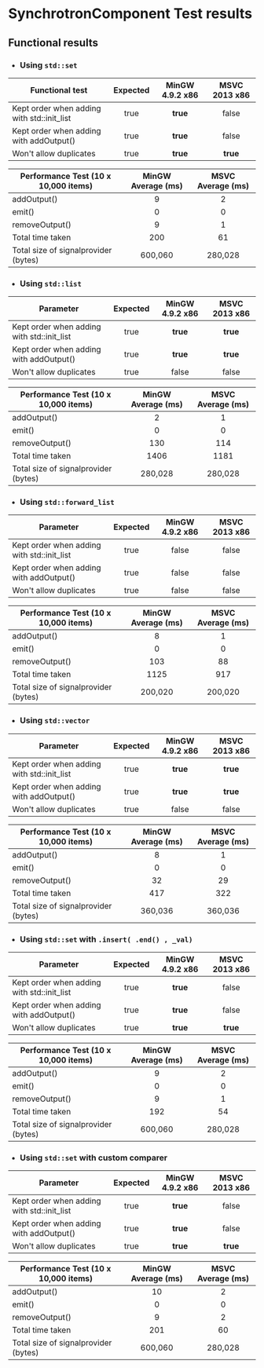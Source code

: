 # **SynchrotronComponent** Test results

## Functional results

- ### Using `std::set`

| Functional test | Expected | MinGW 4.9.2 x86 | MSVC 2013 x86 |
| --- | :---: | :---: | :---: |
| Kept order when adding with std::init_list	| true | **true** | false    |
| Kept order when adding with addOutput()	| true | **true** | false    |
| Won't allow duplicates			| true | **true** | **true** |

| Performance Test (10 x 10,000 items) | MinGW Average (ms) | MSVC Average (ms) |
| --- | :---: | :---: |
| addOutput()                          |       9 |       2 |
| emit()                               |       0 |       0 |
| removeOutput()                       |       9 |       1 |
| Total time taken                     |     200 |      61 |
| Total size of signalprovider (bytes) | 600,060 | 280,028 |

- ### Using `std::list`

| Parameter | Expected | MinGW 4.9.2 x86 | MSVC 2013 x86 |
| --- | :---: | :---: | :---: |
| Kept order when adding with std::init_list	| true | **true** | **true** |
| Kept order when adding with addOutput()	| true | **true** | **true** |
| Won't allow duplicates			| true | false    | false    |

| Performance Test (10 x 10,000 items) | MinGW Average (ms) | MSVC Average (ms) |
| --- | :---: | :---: |
| addOutput()                          |       2 |       1 |
| emit()                               |       0 |       0 |
| removeOutput()                       |     130 |     114 |
| Total time taken                     |    1406 |    1181 |
| Total size of signalprovider (bytes) | 280,028 | 280,028 |

- ### Using `std::forward_list`

| Parameter | Expected | MinGW 4.9.2 x86 | MSVC 2013 x86 |
| --- | :---: | :---: | :---: |
| Kept order when adding with std::init_list	| true | false | false |
| Kept order when adding with addOutput()	| true | false | false |
| Won't allow duplicates			| true | false | false |

| Performance Test (10 x 10,000 items) | MinGW Average (ms) | MSVC Average (ms) |
| --- | :---: | :---: |
| addOutput()                          |       8 |       1 |
| emit()                               |       0 |       0 |
| removeOutput()                       |     103 |      88 |
| Total time taken                     |    1125 |     917 |
| Total size of signalprovider (bytes) | 200,020 | 200,020 |

- ### Using `std::vector`

| Parameter | Expected | MinGW 4.9.2 x86 | MSVC 2013 x86 |
| --- | :---: | :---: | :---: |
| Kept order when adding with std::init_list	| true | **true** | **true** |
| Kept order when adding with addOutput()	| true | **true** | **true** |
| Won't allow duplicates			| true | false    | false    |

| Performance Test (10 x 10,000 items) | MinGW Average (ms) | MSVC Average (ms) |
| --- | :---: | :---: |
| addOutput()                          |       8 |       1 |
| emit()                               |       0 |       0 |
| removeOutput()                       |      32 |      29 |
| Total time taken                     |     417 |     322 |
| Total size of signalprovider (bytes) | 360,036 | 360,036 |

- ### Using `std::set` with `.insert( .end() , _val)`

| Parameter | Expected | MinGW 4.9.2 x86 | MSVC 2013 x86 |
| --- | :---: | :---: | :---: |
| Kept order when adding with std::init_list	| true | **true** | false    |
| Kept order when adding with addOutput()	| true | **true** | false    |
| Won't allow duplicates			| true | **true** | **true** |

| Performance Test (10 x 10,000 items) | MinGW Average (ms) | MSVC Average (ms) |
| --- | :---: | :---: |
| addOutput()                          |       9 |       2 |
| emit()                               |       0 |       0 |
| removeOutput()                       |       9 |       1 |
| Total time taken                     |     192 |      54 |
| Total size of signalprovider (bytes) | 600,060 | 280,028 |

- ### Using `std::set` with custom comparer

| Parameter | Expected | MinGW 4.9.2 x86 | MSVC 2013 x86 |
| --- | :---: | :---: | :---: |
| Kept order when adding with std::init_list	| true | **true** | false    |
| Kept order when adding with addOutput()	| true | **true** | false    |
| Won't allow duplicates			| true | **true** | **true** |

| Performance Test (10 x 10,000 items) | MinGW Average (ms) | MSVC Average (ms) |
| --- | :---: | :---: |
| addOutput()                          |      10 |       2 |
| emit()                               |       0 |       0 |
| removeOutput()                       |       9 |       2 |
| Total time taken                     |     201 |      60 |
| Total size of signalprovider (bytes) | 600,060 | 280,028 |
